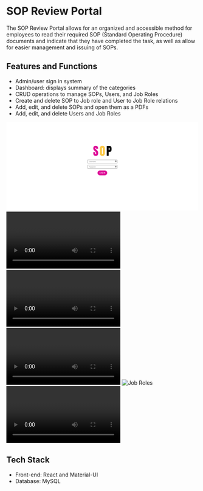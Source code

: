 # SOP Review Portal
The SOP Review Portal allows for an organized and accessible method for employees to read their required SOP (Standard Operating Procedure) documents and indicate that they have completed the task, as well as allow for easier management and issuing of SOPs.

## Features and Functions
- Admin/user sign in system
- Dashboard: displays summary of the categories
- CRUD operations to manage SOPs, Users, and Job Roles
- Create and delete SOP to Job role and User to Job Role relations
- Add, edit, and delete SOPs and open them as a PDFs
- Add, edit, and delete Users and Job Roles

![Sign In page](SignIn.png?raw=true "Sign In")
![Home](Home.mov?raw=true "Sign In")
![SOPs](SOPs.mov?raw=true "Sign In")
![Users](Users.mov?raw=true "Sign In")
![Job Roles](Job%Roles.mov?raw=true "Sign In")
![Relations](Relations.mov?raw=true "Sign In")

## Tech Stack
- Front-end: React and Material-UI
- Database: MySQL

